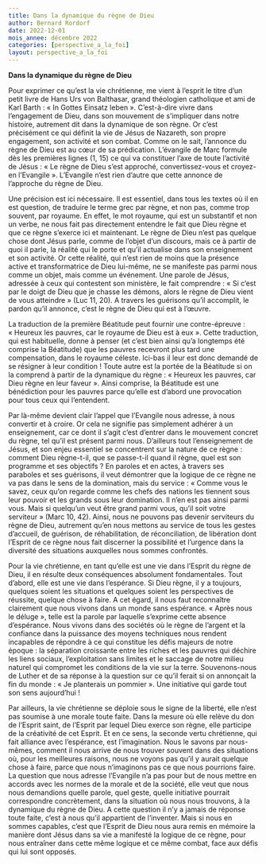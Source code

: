 ```yaml
---
title: Dans la dynamique du règne de Dieu
author: Bernard Rordorf
date: 2022-12-01
mois_annee: décembre 2022
categories: [perspective_a_la_foi]
layout: perspective_a_la_foi
---
```


**Dans la dynamique du règne de Dieu**

Pour exprimer ce qu’est la vie chrétienne, me vient à l’esprit le titre d’un petit livre de Hans Urs von Balthasar, grand théologien catholique et ami de Karl Barth :
« In Gottes Einsatz leben ». C’est-à-dire vivre dans l’engagement de Dieu, dans son mouvement de s’impliquer dans notre histoire, autrement dit dans la dynamique de
son règne. Or c’est précisément ce qui définit la vie de Jésus de Nazareth, son propre engagement, son activité et son combat. Comme on le sait, l’annonce du règne 
de Dieu est au cœur de sa prédication. L’évangile de Marc formule dès les premières lignes (1, 15) ce qui va constituer l’axe de toute l’activité de Jésus : « Le règne
de Dieu s’est approché, convertissez-vous et croyez-en l’Evangile ». L’Evangile n’est rien d’autre que cette annonce de l’approche du règne de Dieu.  

Une précision est ici nécessaire. Il est essentiel, dans tous les textes où il en est question, de traduire le terme grec par règne, et non pas, comme trop souvent,
par royaume. En effet, le mot royaume, qui est un substantif et non un verbe, ne nous fait pas directement entendre le fait que Dieu règne et que ce règne s’exerce
ici et maintenant. Le règne de Dieu n’est pas quelque chose dont Jésus parle, comme de l’objet d’un discours, mais ce à partir de quoi il parle, la réalité qui le 
porte et qu’il actualise dans son enseignement et son activité. Or cette réalité, qui n’est rien de moins que la présence active et transformatrice de Dieu lui-même,
ne se manifeste pas parmi nous comme un objet, mais comme un événement.  Une parole de Jésus, adressée à ceux qui contestent son ministère, le fait comprendre :
« Si c’est par le doigt de Dieu que je chasse les démons, alors le règne de Dieu vient de vous atteindre » (Luc 11, 20). A travers les guérisons qu’il accomplit,
le pardon qu’il annonce, c’est le règne de Dieu qui est à l’œuvre.

La traduction de la première Béatitude peut fournir une contre-épreuve : « Heureux les pauvres, car le royaume de Dieu est à eux ». Cette traduction, qui est
habituelle, donne à penser (et c’est bien ainsi qu’a longtemps été comprise la Béatitude) que les pauvres recevront plus tard une compensation, dans le royaume
céleste. Ici-bas il leur est donc demandé de se résigner à leur condition ! Toute autre est la portée de la Béatitude si on la comprend à partir de la dynamique du
règne : « Heureux les pauvres, car Dieu règne en leur faveur ». Ainsi comprise, la Béatitude est une bénédiction pour les pauvres parce qu’elle est d’abord une 
provocation pour tous ceux qui l’entendent. 

Par là-même devient clair l’appel que l’Evangile nous adresse, à nous convertir et à croire. Or cela ne signifie pas simplement adhérer à un enseignement, car 
ce dont il s’agit c’est d’entrer dans le mouvement concret du règne, tel qu’il est présent parmi nous. D’ailleurs tout l’enseignement de Jésus, et son enjeu 
essentiel se concentrent sur la nature de ce règne : comment Dieu règne-t-il, que se passe-t-il quand il règne, quel est son programme et ses objectifs ? En
paroles et en actes, à travers ses paraboles et ses guérisons, il veut démontrer que la logique de ce règne ne va pas dans le sens de la domination, mais du
service : « Comme vous le savez, ceux qu’on regarde comme les chefs des nations les tiennent sous leur pouvoir et les grands sous leur domination. Il n’en est
pas ainsi parmi vous. Mais si quelqu’un veut être grand parmi vous, qu’il soit votre serviteur » (Marc 10, 42). Ainsi, nous ne pouvons pas devenir serviteurs 
du règne de Dieu, autrement qu’en nous mettons au service de tous les gestes d’accueil, de guérison, de réhabilitation, de réconciliation, de libération dont 
l’Esprit de ce règne nous fait discerner la possibilité et l’urgence dans la diversité des situations auxquelles nous sommes confrontés.    

Pour la vie chrétienne, en tant qu’elle est une vie dans l’Esprit du règne de Dieu, il en résulte deux conséquences absolument fondamentales. Tout d’abord,
elle est une vie dans l’espérance. Si Dieu règne, il y a toujours, quelques soient les situations et quelques soient les perspectives de réussite, quelque 
chose à faire. A cet égard, il nous faut reconnaître clairement que nous vivons dans un monde sans espérance. « Après nous le déluge », telle est la parole 
par laquelle s’exprime cette absence d’espérance. Nous vivons dans des sociétés où le règne de l’argent et la confiance dans la puissance des moyens techniques
nous rendent incapables de répondre à ce qui constitue les défis majeurs de notre époque : la séparation croissante entre les riches et les pauvres qui déchire
les liens sociaux, l’exploitation sans limites et le saccage de notre milieu naturel qui compromet les conditions de la vie sur la terre. Souvenons-nous de Luther
et de sa réponse à la question sur ce qu’il ferait si on annonçait la fin du monde : « Je planterais un pommier ». Une initiative qui garde tout son sens 
aujourd’hui !

Par ailleurs, la vie chrétienne se déploie sous le signe de la liberté, elle n’est pas soumise à une morale toute faite. Dans la mesure où elle relève du don
de l’Esprit saint, de l’Esprit par lequel Dieu exerce son règne, elle participe de la créativité de cet Esprit. Et en ce sens, la seconde vertu chrétienne, qui
fait alliance avec l’espérance, est l’imagination. Nous le savons par nous-mêmes, comment il nous arrive de nous trouver souvent dans des situations où, pour 
les meilleures raisons, nous ne voyons pas qu’il y aurait quelque chose à faire, parce que nous n’imaginons pas ce que nous pourrions faire. La question que nous
adresse l’Evangile n’a pas pour but de nous mettre en accords avec les normes de la morale et de la société, elle veut que nous nous demandions quelle parole, 
quel geste, quelle initiative pourrait correspondre concrètement, dans la situation où nous nous trouvons, à la dynamique du règne de Dieu. A cette question il
n’y a jamais de réponse toute faite, c’est à nous qu’il appartient de l’inventer. Mais si nous en sommes capables, c’est que l’Esprit de Dieu nous aura remis 
en mémoire la manière dont Jésus dans sa vie a manifesté la logique de ce règne, pour nous entraîner dans cette même logique et ce même combat, face aux défis
qui lui sont opposés.
